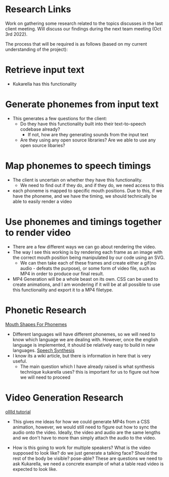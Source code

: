 # Research Links

Work on gathering some research related to the topics discusses in the last client meeting. Will discuss our findings during the next team meeting (Oct 3rd 2022).


The process that will be required is as follows (based on my current understanding of the project):

# Retrieve input text
- Kukarella has this functionality
# Generate phonemes from input text
- This generates a few questions for the client: 
  - Do they have this functionality built into their text-to-speech codebase already?
    - If not, how are they generating sounds from the input text
  - Are they using any open source libraries? Are we able to use any open source libaries?
# Map phonemes to speech timings
- The client is uncertain on whether they have this functionality. 
  - We need to find out if they do, and if they do, we need access to this
- each phoneme is mapped to specific mouth positions. Due to this, if we have the phoneme, and we have the timing, we 
should technically be able to easily render a video
# Use phonemes and timings together to render video
- There are a few different ways we can go about rendering the video.
- The way I see this working is by rendering each frame as an image with the correct mouth position being manipulated 
by our code using an SVG. 
  - We can then take each of these frames and create either a gif(no audio - defeats the purpose), or some form of video
  file, such as MP4 in order to produce our final result.
- MP4 Generation will be a whole beast on its own. CSS can be used to create animations, and I am wondering if it will 
be at all possible to use this functionality and export it to a MP4 filetype. 



# Phonetic Research

[Mouth Shapes For Phonemes](https://knowledge.autodesk.com/support/motionbuilder/learn-explore/caas/CloudHelp/cloudhelp/2017/ENU/MotionBuilder/files/GUID-E3D27BE8-1392-4CC0-BD5D-17EE3D016EC3-htm.html)
- Different languages will have different phonemes, so we will need to know which language we are dealing with. However,
once the english language is implemented, it should be relatively easy to build in new languages.
[Speech Synthesis](https://en.wikipedia.org/wiki/Speech_synthesis)
- I know its a wiki article, but there is information in here that is very useful. 
  - The main question which I have already raised is what synthesis technique kukarella uses? this is important for us 
    to figure out how we will need to proceed


# Video Generation Research

[olllld tutorial](https://web.archive.org/web/20120112090743/http://www.ultramegatech.com/blog/2010/09/record-html-canvas-animations-to-video)
- This gives me ideas for how we could generate MP4s from a CSS animation, however, we would still need to figure out
  how to sync the audio onto the video. Ideally, the video and audio are the same lengths and we don't have to more than
  simply attach the audio to the video.

- How is this going to work for multiple speakers? What is the video supposed to look like? do we just generate a 
  talking face? Should the rest of the body be visible? pose-able? These are questions we need to ask Kukarella, we need
  a concrete example of what a table read video is expected to look like.